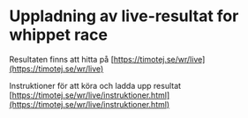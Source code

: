 # Uppladning av live-resultat for whippet race

Resultaten finns att hitta på [https://timotej.se/wr/live](https://timotej.se/wr/live)

Instruktioner för att köra och ladda upp resultat [https://timotej.se/wr/live/instruktioner.html](https://timotej.se/wr/live/instruktioner.html)
